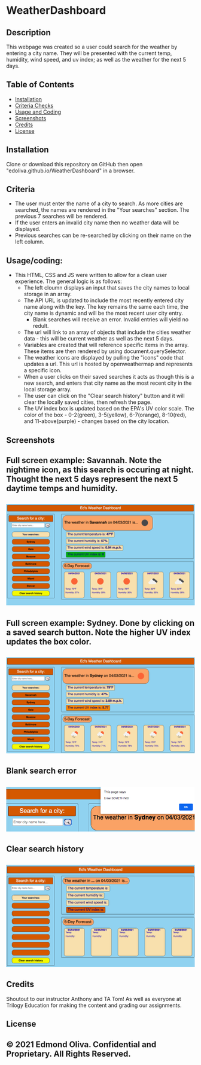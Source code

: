 # WeatherDashboard
 
## Description
This webpage was created so a user could search for the weather by entering a city name. They will be presented with the current temp, humidity, wind speed, and uv index; as well as the weather for the next 5 days. 
 
## Table of Contents
- [Installation](#installation)
- [Criteria Checks](#criteria)
- [Usage and Coding](#Usage/coding)
- [Screenshots](#screenshots)
- [Credits](#credits)
- [License](#license)
## Installation
Clone or download this repository on GitHub then open "edoliva.github.io/WeatherDashboard" in a browser.  
## Criteria
- The user must enter the name of a city to search. As more cities are searched, the names are rendered in the "Your searches" section. The previous 7 searches will be rendered.
- If the user enters an invalid city name then no weather data will be displayed.
- Previous searches can be re-searched by clicking on their name on the left column. 
## Usage/coding:
- This HTML, CSS and JS were written to allow for a clean user experience. The general logic is as follows:
   - The left cloumn displays an input that saves the city names to local storage in an array.
   - The API URL is updated to include the most recently entered city name along with the key. The key remains the same each time, the city name is dynamic and will be the most recent user city entry. 
     - Blank searches will receive an error. Invalid entries will yield no redult.
   - The url will link to an array of objects that include the cities weather data - this will be current weather as well as the next 5 days. 
   - Variables are created that will reference specific items in the array. These items are then rendered by using document.querySelector. 
   - The weather icons are displayed by pulling the "icons" code that updates a url. This url is hosted by openweathermap and represents a specific icon.
   - When a user clicks on their saved searches it acts as though this is a new search, and enters that city name as the most recent city in the local storage array.
   - The user can click on the "Clear search history" button and it will clear the locally saved cities, then refresh the page. 
   - The UV index box is updated based on the EPA's UV color scale. The color of the box - 0-2(green), 3-5(yellow), 6-7(orange), 8-10(red), and 11-above(purple) - changes based on the city location.   
 
## Screenshots

Full screen example: Savannah. Note the nightime icon, as this search is occuring at night. Thought the next 5 days represent the next 5 daytime temps and humidity.
-
![Fullscreen](Assets/Images/Fullscreen.png)
-
Full screen example: Sydney. Done by clicking on a saved search button. Note the higher UV index updates the box color.   
-
![FullscreenSydney](Assets/Images/FullscreenSydney.png)
-
Blank search error
-
![BlankSearchError](Assets/Images/BlankSearchError.png)
-
Clear search history
-
![ClearSearch](Assets/Images/ClearSearch.png)
-
 
## Credits
Shoutout to our instructor Anthony and TA Tom! As well as everyone at Trilogy Education for making the content and grading our assignments.
 
## License
© 2021 Edmond Oliva.
Confidential and Proprietary. All Rights Reserved.
---
